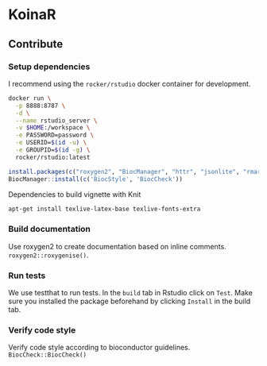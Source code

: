 # KoinaR

## Contribute
### Setup dependencies
I recommend using the `rocker/rstudio` docker container for development.

```bash
docker run \
  -p 8888:8787 \
  -d \
  --name rstudio_server \
  -v $HOME:/workspace \
  -e PASSWORD=password \
  -e USERID=$(id -u) \
  -e GROUPID=$(id -g) \
  rocker/rstudio:latest
```

```R
install.packages(c("roxygen2", "BiocManager", "httr", "jsonlite", "rmarkdown", "testthat", "pdflatex"))
BiocManager::install(c('BiocStyle', 'BiocCheck'))
```

Dependencies to build vignette with Knit
```bash
apt-get install texlive-latex-base texlive-fonts-extra
```


### Build documentation
Use roxygen2 to create documentation based on inline comments. 
`roxygen2::roxygenise()`.

### Run tests
We use testthat to run tests. In the `build` tab in Rstudio click on `Test`. 
Make sure you installed the package beforehand by clicking `Install` in the build tab.

### Verify code style
Verify code style according to bioconductor guidelines.
`BiocCheck::BiocCheck()`